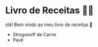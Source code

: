 # Livro de Receitas :woman_cook:

olá! Bem vindo ao meu livro de receitas :wave:



- Strogonoff de Carne
- Pavê
